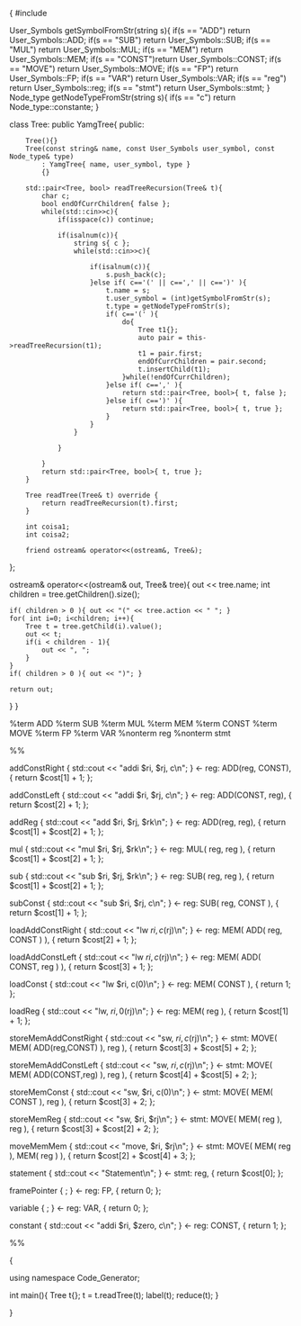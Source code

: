 {
#include<iostream>

User_Symbols getSymbolFromStr(string s){
    if(s == "ADD")  return User_Symbols::ADD;
    if(s == "SUB")  return User_Symbols::SUB;
    if(s == "MUL")  return User_Symbols::MUL;
    if(s == "MEM")  return User_Symbols::MEM;
    if(s == "CONST")return User_Symbols::CONST;
    if(s == "MOVE") return User_Symbols::MOVE;
    if(s == "FP")   return User_Symbols::FP;
    if(s == "VAR")  return User_Symbols::VAR;
    if(s == "reg")  return User_Symbols::reg;
    if(s == "stmt") return User_Symbols::stmt;
}
Node_type getNodeTypeFromStr(string s){
    if(s == "c") return Node_type::constante;
}

class Tree: public YamgTree<Tree>{
    public:

        Tree(){}
        Tree(const string& name, const User_Symbols user_symbol, const Node_type& type)
            : YamgTree{ name, user_symbol, type }
            {}

        std::pair<Tree, bool> readTreeRecursion(Tree& t){
            char c;
            bool endOfCurrChildren{ false };
            while(std::cin>>c){
                if(isspace(c)) continue;

                if(isalnum(c)){
                    string s{ c };
                    while(std::cin>>c){

                        if(isalnum(c)){
                            s.push_back(c);
                        }else if( c=='(' || c==',' || c==')' ){
                            t.name = s;
                            t.user_symbol = (int)getSymbolFromStr(s);
                            t.type = getNodeTypeFromStr(s);
                            if( c=='(' ){
                                do{
                                    Tree t1{};
                                    auto pair = this->readTreeRecursion(t1);
                                    t1 = pair.first;
                                    endOfCurrChildren = pair.second;
                                    t.insertChild(t1);
                                }while(!endOfCurrChildren);
                            }else if( c==',' ){
                                return std::pair<Tree, bool>{ t, false };
                            }else if( c==')' ){
                                return std::pair<Tree, bool>{ t, true };
                            }
                        }
                    }

                }

            }
            return std::pair<Tree, bool>{ t, true };
        }

        Tree readTree(Tree& t) override {
            return readTreeRecursion(t).first;
        }

        int coisa1;
        int coisa2;

        friend ostream& operator<<(ostream&, Tree&);

};

ostream& operator<<(ostream& out, Tree& tree){
    out << tree.name;
    int children = tree.getChildren().size();
    
    if( children > 0 ){ out << "(" << tree.action << " "; }
    for( int i=0; i<children; i++){
        Tree t = tree.getChild(i).value();
        out << t;
        if(i < children - 1){
            out << ", ";
        }
    }
    if( children > 0 ){ out << ")"; }
    
    return out;
}
}

%term ADD
%term SUB
%term MUL
%term MEM
%term CONST
%term MOVE
%term FP
%term VAR
%nonterm reg
%nonterm stmt

%%

addConstRight { std::cout << "addi $ri, $rj, c\n"; } <- 
    reg: ADD(reg, CONST),
    { return $cost[1] + 1; };

addConstLeft { std::cout << "addi $ri, $rj, c\n"; } <-
    reg: ADD(CONST, reg),
    { return $cost[2] + 1; };

addReg { std::cout << "add $ri, $rj, $rk\n"; } <-
    reg: ADD(reg, reg),
    { return $cost[1] + $cost[2] + 1; };



mul { std::cout << "mul $ri, $rj, $rk\n"; } <-
    reg: MUL( reg, reg ),
    { return $cost[1] + $cost[2] + 1; };



sub { std::cout << "sub $ri, $rj, $rk\n"; } <-
    reg: SUB( reg, reg ),
    { return $cost[1] + $cost[2] + 1; };

subConst { std::cout << "sub $ri, $rj, c\n"; } <-
    reg: SUB( reg, CONST ),
    { return $cost[1] + 1; };



loadAddConstRight { std::cout << "lw $ri, c($rj)\n"; } <-
    reg: MEM( ADD( reg, CONST ) ),
    { return $cost[2] + 1; };

loadAddConstLeft { std::cout << "lw $ri, c($rj)\n"; } <-
    reg: MEM( ADD( CONST, reg ) ),
    { return $cost[3] + 1; };

loadConst { std::cout << "lw $ri, c(0)\n"; } <-
    reg: MEM( CONST ),
    { return 1; };

loadReg { std::cout << "lw, $ri, 0($rj)\n"; } <-
    reg: MEM( reg ),
    { return $cost[1] + 1; };



storeMemAddConstRight { std::cout << "sw, $ri, c($rj)\n"; } <-
    stmt: MOVE( MEM( ADD(reg,CONST) ), reg ),
    { return $cost[3] + $cost[5] + 2; };

storeMemAddConstLeft { std::cout << "sw, $ri, c($rj)\n"; } <-
    stmt: MOVE( MEM( ADD(CONST,reg) ), reg ),
    { return $cost[4] + $cost[5] + 2; };

storeMemConst { std::cout << "sw, $ri, c(0)\n"; } <-
    stmt: MOVE( MEM( CONST ), reg ),
    { return $cost[3] + 2; };

storeMemReg 
     { std::cout << "sw, $ri, $rj\n"; } <-
    stmt: MOVE( MEM( reg ), reg ),
    { return $cost[3] + $cost[2] + 2; };

moveMemMem { std::cout << "move, $ri, $rj\n"; } <-
    stmt: MOVE( MEM( reg ), MEM( reg ) ),
    { return $cost[2] + $cost[4] + 3; };





statement { std::cout << "Statement\n"; } <-
    stmt: reg,
    { return $cost[0]; };

framePointer { ; } <-
    reg: FP,
    { return 0; };

variable { ; } <-
    reg: VAR,
    { return 0; };

constant { std::cout << "addi $ri, $zero, c\n"; } <-
    reg: CONST,
    { return 1; };

%%

{

using namespace Code_Generator;

int main(){
    Tree t{};
    t = t.readTree(t);
    label(t);
    reduce(t);
}

}
